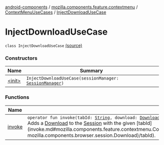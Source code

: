 [android-components](../../../index.md) / [mozilla.components.feature.contextmenu](../../index.md) / [ContextMenuUseCases](../index.md) / [InjectDownloadUseCase](./index.md)

# InjectDownloadUseCase

`class InjectDownloadUseCase` [(source)](https://github.com/mozilla-mobile/android-components/blob/master/components/feature/contextmenu/src/main/java/mozilla/components/feature/contextmenu/ContextMenuUseCases.kt#L34)

### Constructors

| Name | Summary |
|---|---|
| [&lt;init&gt;](-init-.md) | `InjectDownloadUseCase(sessionManager: `[`SessionManager`](../../../mozilla.components.browser.session/-session-manager/index.md)`)` |

### Functions

| Name | Summary |
|---|---|
| [invoke](invoke.md) | `operator fun invoke(tabId: `[`String`](https://kotlinlang.org/api/latest/jvm/stdlib/kotlin/-string/index.html)`, download: `[`Download`](../../../mozilla.components.browser.session/-download/index.md)`): `[`Unit`](https://kotlinlang.org/api/latest/jvm/stdlib/kotlin/-unit/index.html)<br>Adds a [Download](../../../mozilla.components.browser.session/-download/index.md) to the [Session](../../../mozilla.components.browser.session/-session/index.md) with the given [tabId](invoke.md#mozilla.components.feature.contextmenu.ContextMenuUseCases.InjectDownloadUseCase$invoke(kotlin.String, mozilla.components.browser.session.Download)/tabId). |
